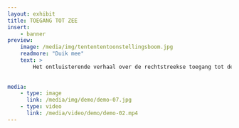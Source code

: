```yaml
---
layout: exhibit
title: TOEGANG TOT ZEE
insert:
    - banner
preview: 
    image: /media/img/tentententoonstellingsboom.jpg
    readmore: "Duik mee"
    text: >
        Het ontluisterende verhaal over de rechtstreekse toegang tot de zee.
        
        
media:
    - type: image
      link: /media/img/demo/demo-07.jpg
    - type: video
      link: /media/video/demo/demo-02.mp4
---
```


